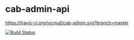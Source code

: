 # cab-admin-api

https://travis-ci.org/jocnud/cab-admin.svg?branch=master

[![Build Status](
https://travis-ci.org/jocnud/cab-admin.svg?branch=master)](https://travis-ci.org/jocnud/cab-admin)
